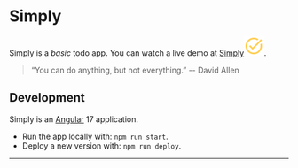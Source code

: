 # Simply

Simply is a *basic* todo app. You can watch a live demo at [Simply](https://practicekanban.web.app/)![task](src/assets/task_alt_FILL0_wght400_GRAD0_opsz24.svg).

> “You can do anything, but not everything.”  -- David Allen

## Development

Simply is an [Angular](https://angular.io) 17 application.

- Run the app locally with: `npm run start`.
- Deploy a new version with: `npm run deploy`.

---
